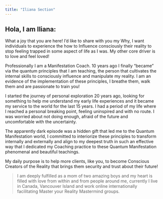```yaml
---
title: "Iliana Section"
---
```


## Hola, I am IIiana:

What a joy that you are here! I’d like to share with you my Why, I want individuals to experience the how to Influence consciously their reality to stop feeling trapped in some aspect of life as I was. My other core driver is to love and feel loved!

Professionally I am a Manifestation Coach. 10 years ago I finally “became” via the quantum principles that I am teaching, the person that cultivates the internal skills to consciously influence and manipulate my reality. I am an evidence of the implementation of these principles, I breathe them, walk them and are passionate to train you!

I started the journey of personal exploration 20 years ago, looking for something to help me understand my early life experiences and it became my service to the world for the last 15 years.
I had a period of my life where I reached a personal breaking point, feeling uninspired and with no route. I was worried about not doing enough, afraid of the future and uncomfortable with the uncertainty.

The apparently dark episode was a hidden gift that led me to the Quantum Manifestation world, I committed to interiorize these principles to transform internally and externally and align to my deepest truth in such an effective way that I dedicated my Coaching practice to these Quantum Manifestation phenomenal and beautiful teachings.

My daily purpose is to help more clients, like you, to become Conscious Creators of the Reality that brings them security and trust about their future!

> I am deeply fulfilled as a mom of two amazing boys and my heart is filled with love from within and from people around me, currently I live in Canada, Vancouver Island and work online internationally facilitating Master your Reality Mastermind groups.
